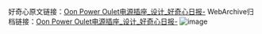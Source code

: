 好奇心原文链接：[Oon Power Oulet电源插座_设计_好奇心日报-](https://www.qdaily.com/articles/2296.html)
WebArchive归档链接：[Oon Power Oulet电源插座_设计_好奇心日报-](http://web.archive.org/web/20190623151016/https://www.qdaily.com/articles/2296.html)
![image](http://ww3.sinaimg.cn/large/007d5XDply1g3vbyvq5e1j30u04gpqed)
